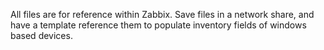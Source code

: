 All files are for reference within Zabbix. Save files in a network share, and have a template reference them to populate inventory fields of windows based devices.
